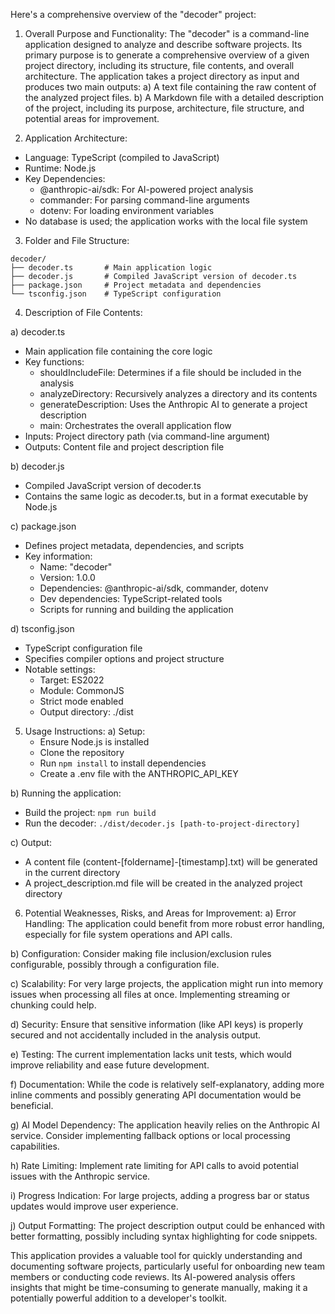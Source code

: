 Here's a comprehensive overview of the "decoder" project:

1. Overall Purpose and Functionality:
The "decoder" is a command-line application designed to analyze and describe software projects. Its primary purpose is to generate a comprehensive overview of a given project directory, including its structure, file contents, and overall architecture. The application takes a project directory as input and produces two main outputs:
   a) A text file containing the raw content of the analyzed project files.
   b) A Markdown file with a detailed description of the project, including its purpose, architecture, file structure, and potential areas for improvement.

2. Application Architecture:
- Language: TypeScript (compiled to JavaScript)
- Runtime: Node.js
- Key Dependencies:
  - @anthropic-ai/sdk: For AI-powered project analysis
  - commander: For parsing command-line arguments
  - dotenv: For loading environment variables
- No database is used; the application works with the local file system

3. Folder and File Structure:
```
decoder/
├── decoder.ts       # Main application logic
├── decoder.js       # Compiled JavaScript version of decoder.ts
├── package.json     # Project metadata and dependencies
└── tsconfig.json    # TypeScript configuration
```

4. Description of File Contents:

a) decoder.ts
- Main application file containing the core logic
- Key functions:
  - shouldIncludeFile: Determines if a file should be included in the analysis
  - analyzeDirectory: Recursively analyzes a directory and its contents
  - generateDescription: Uses the Anthropic AI to generate a project description
  - main: Orchestrates the overall application flow
- Inputs: Project directory path (via command-line argument)
- Outputs: Content file and project description file

b) decoder.js
- Compiled JavaScript version of decoder.ts
- Contains the same logic as decoder.ts, but in a format executable by Node.js

c) package.json
- Defines project metadata, dependencies, and scripts
- Key information:
  - Name: "decoder"
  - Version: 1.0.0
  - Dependencies: @anthropic-ai/sdk, commander, dotenv
  - Dev dependencies: TypeScript-related tools
  - Scripts for running and building the application

d) tsconfig.json
- TypeScript configuration file
- Specifies compiler options and project structure
- Notable settings:
  - Target: ES2022
  - Module: CommonJS
  - Strict mode enabled
  - Output directory: ./dist

5. Usage Instructions:
a) Setup:
   - Ensure Node.js is installed
   - Clone the repository
   - Run `npm install` to install dependencies
   - Create a .env file with the ANTHROPIC_API_KEY

b) Running the application:
   - Build the project: `npm run build`
   - Run the decoder: `./dist/decoder.js [path-to-project-directory]`

c) Output:
   - A content file (content-[foldername]-[timestamp].txt) will be generated in the current directory
   - A project_description.md file will be created in the analyzed project directory

6. Potential Weaknesses, Risks, and Areas for Improvement:
a) Error Handling: The application could benefit from more robust error handling, especially for file system operations and API calls.

b) Configuration: Consider making file inclusion/exclusion rules configurable, possibly through a configuration file.

c) Scalability: For very large projects, the application might run into memory issues when processing all files at once. Implementing streaming or chunking could help.

d) Security: Ensure that sensitive information (like API keys) is properly secured and not accidentally included in the analysis output.

e) Testing: The current implementation lacks unit tests, which would improve reliability and ease future development.

f) Documentation: While the code is relatively self-explanatory, adding more inline comments and possibly generating API documentation would be beneficial.

g) AI Model Dependency: The application heavily relies on the Anthropic AI service. Consider implementing fallback options or local processing capabilities.

h) Rate Limiting: Implement rate limiting for API calls to avoid potential issues with the Anthropic service.

i) Progress Indication: For large projects, adding a progress bar or status updates would improve user experience.

j) Output Formatting: The project description output could be enhanced with better formatting, possibly including syntax highlighting for code snippets.

This application provides a valuable tool for quickly understanding and documenting software projects, particularly useful for onboarding new team members or conducting code reviews. Its AI-powered analysis offers insights that might be time-consuming to generate manually, making it a potentially powerful addition to a developer's toolkit.